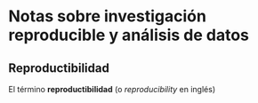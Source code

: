 # Notas sobre investigación reproducible y análisis de datos

## Reproductibilidad 

El término **reproductibilidad** (o _reproducibility_ en inglés)
